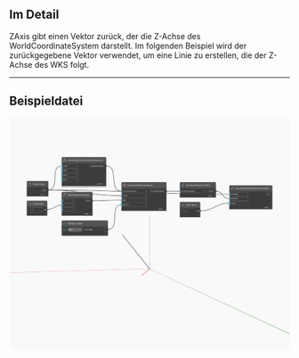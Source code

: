## Im Detail
ZAxis gibt einen Vektor zurück, der die Z-Achse des WorldCoordinateSystem darstellt. Im folgenden Beispiel wird der zurückgegebene Vektor verwendet, um eine Linie zu erstellen, die der Z-Achse des WKS folgt.
___
## Beispieldatei

![ZAxis](./Autodesk.DesignScript.Geometry.CoordinateSystem.ZAxis_img.jpg)

